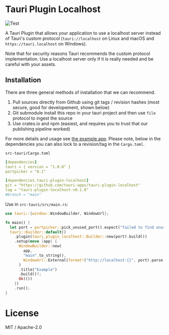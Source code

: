 # Tauri Plugin Localhost
![Test](https://github.com/tauri-apps/tauri-plugin-localhost/workflows/Test/badge.svg)

A Tauri Plugin that allows your application to use a localhost server instead of Tauri's custom protocol (`tauri://localhost` on Linux and macOS and `https://tauri.localhost` on Windows).

Note that for security reasons Tauri recommends the custom protocol implementation. Use a localhost server only if it is really needed and be careful with your assets.

## Installation
There are three general methods of installation that we can recommend.
1. Pull sources directly from Github using git tags / revision hashes (most secure, good for developement, shown below)
2. Git submodule install this repo in your tauri project and then use `file` protocol to ingest the source
3. Use crates.io and npm (easiest, and requires you to trust that our publishing pipeline worked)

For more details and usage see [the example app](examples/vanilla/src-tauri/src/main.rs).
Please note, below in the dependencies you can also lock to a revision/tag in the `Cargo.toml`.

`src-tauri/Cargo.toml`
```yaml
[dependencies]
tauri = { version = "1.0.0" }
portpicker = "0.1"

[dependencies.tauri-plugin-localhost]
git = "https://github.com/tauri-apps/tauri-plugin-localhost"
tag = "tauri-plugin-localhost-v0.1.0"
#branch = "main"
```

Use in `src-tauri/src/main.rs`:

```rust
use tauri::{window::WindowBuilder, WindowUrl};

fn main() {
  let port = portpicker::pick_unused_port().expect("failed to find unused port");
  tauri::Builder::default()
    .plugin(tauri_plugin_localhost::Builder::new(port).build())
    .setup(move |app| {
      WindowBuilder::new(
        app,
        "main".to_string(),
        WindowUrl::External(format!("http://localhost:{}", port).parse().unwrap()),
      )
      .title("Example")
      .build()?;
      Ok(())
    })
    .run();
}
```

# License
MIT / Apache-2.0
